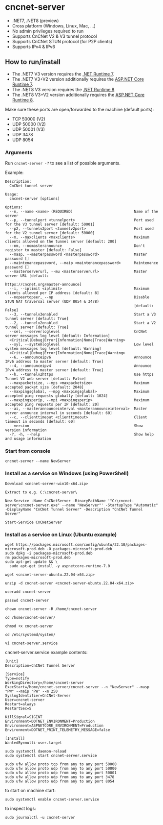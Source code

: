 # cncnet-server

* .NET7, .NET8 (preview)
* Cross platform (Windows, Linux, Mac, ...)
* No admin privileges required to run
* Supports CnCNet V2 & V3 tunnel protocol
* Supports CnCNet STUN protocol (for P2P clients)
* Supports IPv4 & IPv6

## How to run/install

* The .NET7 V3 version requires the [.NET Runtime 7](https://dotnet.microsoft.com/en-us/download/dotnet/7.0/runtime).
* The .NET7 V3+V2 version additionally requires the [ASP.NET Core Runtime 7](https://dotnet.microsoft.com/en-us/download/dotnet/7.0/runtime).
* The .NET8 V3 version requires the [.NET Runtime 8](https://dotnet.microsoft.com/en-us/download/dotnet/8.0/runtime).
* The .NET8 V3+V2 version additionally requires the [ASP.NET Core Runtime 8](https://dotnet.microsoft.com/en-us/download/dotnet/8.0/runtime).

Make sure these ports are open/forwarded to the machine (default ports):

* TCP 50000 (V2)
* UDP 50000 (V2)
* UDP 50001 (V3)
* UDP 3478
* UDP 8054

### Arguments

Run `cncnet-server -?` to see a list of possible arguments.

Example:

```
Description:
  CnCNet tunnel server

Usage:
  cncnet-server [options]

Options:
  --n, --name <name> (REQUIRED)                            Name of the server
  --p, --tunnelport <tunnelport>                           Port used for the V3 tunnel server [default: 50001]
  --p2, --tunnelv2port <tunnelv2port>                      Port used for the V2 tunnel server [default: 50000]
  --m, --maxclients <maxclients>                           Maximum clients allowed on the tunnel server [default: 200]
  --nm, --nomasterannounce                                 Don't register to master [default: False]
  --masp, --masterpassword <masterpassword>                Master password []
  --maintenancepassword, --maip <maintenancepassword>      Maintenance password []
  --masterserverurl, --mu <masterserverurl>                Master server URL [default:
                                                           https://cncnet.org/master-announce]
  --i, --iplimit <iplimit>                                 Maximum clients allowed per IP address [default: 8]
  --nopeertopeer, --np                                     Disable STUN NAT traversal server (UDP 8054 & 3478)
                                                           [default: False]
  --3, --tunnelv3enabled                                   Start a V3 tunnel server [default: True]
  --2, --tunnelv2enabled                                   Start a V2 tunnel server [default: True]
  --sel, --serverloglevel                                  CnCNet server messages log level [default: Information]
  <Critical|Debug|Error|Information|None|Trace|Warning>
  --syl, --systemloglevel                                  Low level system messages log level [default: Warning]
  <Critical|Debug|Error|Information|None|Trace|Warning>
  --6, --announceipv6                                      Announce IPv6 address to master server [default: True]
  --4, --announceipv4                                      Announce IPv4 address to master server [default: True]
  --h, --tunnelv2https                                     Use https Tunnel V2 web server [default: False]
  --maxpacketsize, --mps <maxpacketsize>                   Maximum accepted packet size [default: 2048]
  --maxpingsglobal, --mpg <maxpingsglobal>                 Maximum accepted ping requests globally [default: 1024]
  --maxpingsperip, --mpi <maxpingsperip>                   Maximum accepted ping requests per IP [default: 20]
  --ai, --masterannounceinterval <masterannounceinterval>  Master server announce interval in seconds [default: 60]
  --c, --clienttimeout <clienttimeout>                     Client timeout in seconds [default: 60]
  --version                                                Show version information
  -?, -h, --help                                           Show help and usage information
```

### Start from console

```
cncnet-server --name NewServer
```

### Install as a service on Windows (using PowerShell)

```
Download <cncnet-server-win10-x64.zip>
```

```
Extract to e.g. C:\cncnet-server\
```

```
New-Service -Name CnCNetServer -BinaryPathName '"C:\cncnet-server\cncnet-server.exe" --name "NewServer"' -StartupType "Automatic" -DisplayName "CnCNet Tunnel Server" -Description "CnCNet Tunnel Server"
```

```
Start-Service CnCNetServer
```

### Install as a service on Linux (Ubuntu example)

```
wget https://packages.microsoft.com/config/ubuntu/22.10/packages-microsoft-prod.deb -O packages-microsoft-prod.deb
sudo dpkg -i packages-microsoft-prod.deb
rm packages-microsoft-prod.deb
sudo apt-get update && \
  sudo apt-get install -y aspnetcore-runtime-7.0
```

```
wget <cncnet-server-ubuntu.22.04-x64.zip>
```

```
unzip -d cncnet-server <cncnet-server-ubuntu.22.04-x64.zip>
```

```
useradd cncnet-server
```

```
passwd cncnet-server
```

```
chown cncnet-server -R /home/cncnet-server
```

```
cd /home/cncnet-server/
```

```
chmod +x cncnet-server
```

```
cd /etc/systemd/system/
```

```
vi cncnet-server.service
```
cncnet-server.service example contents:

```
[Unit]
Description=CnCNet Tunnel Server

[Service]
Type=notify
WorkingDirectory=/home/cncnet-server
ExecStart=/home/cncnet-server/cncnet-server --n "NewServer" --masp "PW" --maip "PW" --m 250
SyslogIdentifier=CnCNet-Server
User=cncnet-server
Restart=always
RestartSec=5

KillSignal=SIGINT
Environment=DOTNET_ENVIRONMENT=Production
Environment=ASPNETCORE_ENVIRONMENT=Production
Environment=DOTNET_PRINT_TELEMETRY_MESSAGE=false

[Install]
WantedBy=multi-user.target
```

```
sudo systemctl daemon-reload
sudo systemctl start cncnet-server.service
```

```
sudo ufw allow proto tcp from any to any port 50000
sudo ufw allow proto udp from any to any port 50000
sudo ufw allow proto udp from any to any port 50001
sudo ufw allow proto udp from any to any port 3478
sudo ufw allow proto udp from any to any port 8054
```

to start on machine start:
```
sudo systemctl enable cncnet-server.service
```

to inspect logs:
```
sudo journalctl -u cncnet-server
```
